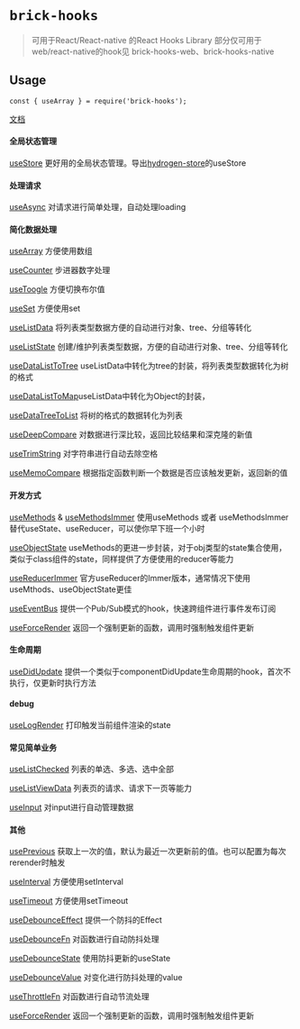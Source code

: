 # `brick-hooks`

> 可用于React/React-native 的React Hooks Library
部分仅可用于web/react-native的hook见 brick-hooks-web、brick-hooks-native

## Usage

```
const { useArray } = require('brick-hooks');
```

[文档](https://terminus-org.erda.cloud/terminus/workBench/projects/213/apps/6541/repo/tree/master/packages/common/README.md) 

#### 全局状态管理
[useStore](./src/useStore/README.md) 更好用的全局状态管理。导出[hydrogen-store](https://terminus-org.erda.cloud/terminus/workBench/projects/213/apps/6541/repo/tree/master/packages/store-next/README.md)的useStore

#### 处理请求
[useAsync](./src/useAsync/README.md) 对请求进行简单处理，自动处理loading

#### 简化数据处理
[useArray](./src/useArray/README.md) 方便使用数组

[useCounter](./src/useCounter/README.md) 步进器数字处理

[useToogle](./src/useToogle/README.md) 方便切换布尔值

[useSet](./src/useSet/README.md) 方便使用set

[useListData](./src/useListData/README.md) 将列表类型数据方便的自动进行对象、tree、分组等转化

[useListState](./src/useListState/README.md) 创建/维护列表类型数据，方便的自动进行对象、tree、分组等转化

[useDataListToTree](./src/useDataListToTree/README.md) useListData中转化为tree的封装，将列表类型数据转化为树的格式

[useDataListToMap](./src/useDataListToMap/README.md)useListData中转化为Object的封装，

[useDataTreeToList](./src/useDataTreeToList/README.md) 将树的格式的数据转化为列表

[useDeepCompare](./src/useDeepCompare/README.md) 对数据进行深比较，返回比较结果和深克隆的新值

[useTrimString](./src/useTrimString/README.md) 对字符串进行自动去除空格

[useMemoCompare](./src/useMemoCompare/README.md) 根据指定函数判断一个数据是否应该触发更新，返回新的值

#### 开发方式
[useMethods](./src/useMethods/README.md) & [useMethodsImmer](./src/useMethods/README.md) 使用useMethods 或者 useMethodsImmer替代useState、useReducer，可以使你早下班一个小时

[useObjectState](./src/useObjectState/README.md) useMethods的更进一步封装，对于obj类型的state集合使用，类似于class组件的state，同样提供了方便使用的reducer等能力

[useReducerImmer](./src/useReducerImmer/README.md) 官方useReducer的Immer版本，通常情况下使用useMthods、useObjectState更佳

[useEventBus](./src/useEventBus/README.md) 提供一个Pub/Sub模式的hook，快速跨组件进行事件发布订阅

[useForceRender](./src/useForceRender/README.md) 返回一个强制更新的函数，调用时强制触发组件更新

#### 生命周期
[useDidUpdate](./src/useDidUpdate/README.md) 提供一个类似于componentDidUpdate生命周期的hook，首次不执行，仅更新时执行方法

#### debug
[useLogRender](./src/useLogRender/README.md) 打印触发当前组件渲染的state


#### 常见简单业务
[useListChecked](./src/useListChecked/README.md) 列表的单选、多选、选中全部

[useListViewData](./src/useListViewData/README.md) 列表页的请求、请求下一页等能力

[useInput](./src/useInput/README.md) 对input进行自动管理数据

#### 其他

[usePrevious](./src/usePrevious/README.md) 获取上一次的值，默认为最近一次更新前的值。也可以配置为每次rerender时触发

[useInterval](./src/useInterval/README.md) 方便使用setInterval

[useTimeout](./src/useTimeout/README.md) 方便使用setTimeout

[useDebounceEffect](./src/useDebounceEffect/README.md) 提供一个防抖的Effect

[useDebounceFn](./src/useDebounceFn/README.md) 对函数进行自动防抖处理

[useDebounceState](./src/useDebounceState/README.md) 使用防抖更新的useState

[useDebounceValue](./src/useDebounceValue/README.md) 对变化进行防抖处理的value

[useThrottleFn](./src/useThrottleFn/README.md) 对函数进行自动节流处理

[useForceRender](./src/useForceRender/README.md) 返回一个强制更新的函数，调用时强制触发组件更新

